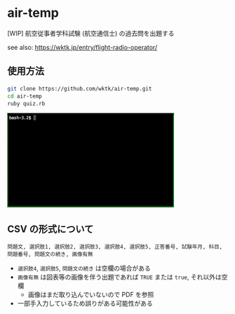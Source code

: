 # air-temp

[WIP] 航空従事者学科試験 (航空通信士) の過去問を出題する

see also: https://wktk.jp/entry/flight-radio-operator/

## 使用方法

```sh
git clone https://github.com/wktk/air-temp.git
cd air-temp
ruby quiz.rb
```

<img src="https://raw.githubusercontent.com/wktk/wktk.jp/763ab260faf4b519d624b997ea1d24a7d7c0775f/content/blog/2019-11-09/quiz.gif" width="380">

## CSV の形式について

```
問題文, 選択肢1, 選択肢2, 選択肢3, 選択肢4, 選択肢5, 正答番号, 試験年月, 科目, 問題番号, 問題文の続き, 画像有無
```

- `選択肢4`, `選択肢5`, `問題文の続き` は空欄の場合がある
- `画像有無` は図表等の画像を伴う出題であれば `TRUE` または `true`, それ以外は空欄
  - 画像はまだ取り込んでいないので PDF を参照
- 一部手入力しているため誤りがある可能性がある
